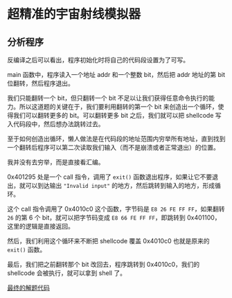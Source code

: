 # 超精准的宇宙射线模拟器

## 分析程序

反编译之后可以看出，程序初始化时将自己的代码段设置为了可写。

main 函数中，程序读入一个地址 addr 和一个整数 bit，然后把 addr 地址的第 bit 位翻转，然后程序退出。

我们只能翻转一个 bit，但只翻转一个 bit 不足以让我们获得任意命令执行的能力。所以这道题的关键在于，我们要利用翻转的第一个 bit 来创造出一个循环，使得我们可以翻转更多的 bit。可以翻转更多 bit 之后，我们就可以把 shellcode 写入代码段中，然后想办法跳转过去。

至于如何创造出循环，懒人做法是在代码段的地址范围内穷举所有地址，直到找到一个翻转后程序可以第二次读取我们输入（而不是崩溃或者正常退出）的位置。

我并没有去穷举，而是直接看汇编。

0x401295 处是一个 call 指令，调用了 `exit()` 函数退出程序，如果让它不要退出，就可以到达输出 `"Invalid input"` 的地方，然后跳转到输入的地方，形成循环。

这个 call 指令调用了 0x4010c0 这个函数，字节码是 `E8 26 FE FF FF`，如果翻转 `26` 的第 6 个 bit，就可以把字节码变成 `E8 66 FE FF FF`，即跳转到 0x401100，这里的逻辑是直接返回。

然后，我们利用这个循环来不断把 shellcode 覆盖 0x4010c0 也就是原来的 `exit()` 函数。

最后，我们把之前翻转那个 bit 改回去，程序跳转到 0x4010c0，我们的 shellcode 会被执行，就可以拿到 shell 了。

[最终的解题代码](src/solve_flip.py)
